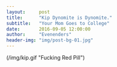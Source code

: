```yaml
---
layout:     post
title:      "Kip Dynomite is Dynomite."
subtitle:   "Your Mom Goes to College"
date:       2016-09-05 12:00:00
author:     "Evenenders"
header-img: "img/post-bg-01.jpg"
---
```






(/img/kip.gif "Fucking Red Pill")
